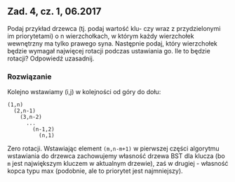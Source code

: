 ## Zad. 4, cz. 1, 06.2017
Podaj przykład drzewca (tj. podaj wartość klu-
czy wraz z przydzielonymi im priorytetami) o n wierzchołkach, w którym
każdy wierzchołek wewnętrzny ma tylko prawego syna. Następnie podaj,
który wierzchołek będzie wymagał najwięcej rotacji podczas ustawiania
go. Ile to będzie rotacji? Odpowiedź uzasadnij.

### Rozwiązanie

Kolejno wstawiamy (i,j) w kolejności od góry do dołu:

```
(1,n)
  (2,n-1)
    (3,n-2)
      ...
        (n-1,2)
          (n,1)
```

Zero rotacji. Wstawiając element `(m,n-m+1)` w pierwszej części algorytmu wstawiania
do drzewca zachowujemy własność drzewa BST dla klucza (bo `m` jest największym kluczem
w aktualnym drzewie), zaś w drugiej - własność kopca typu max (podobnie, ale to priorytet
jest najmniejszy).
